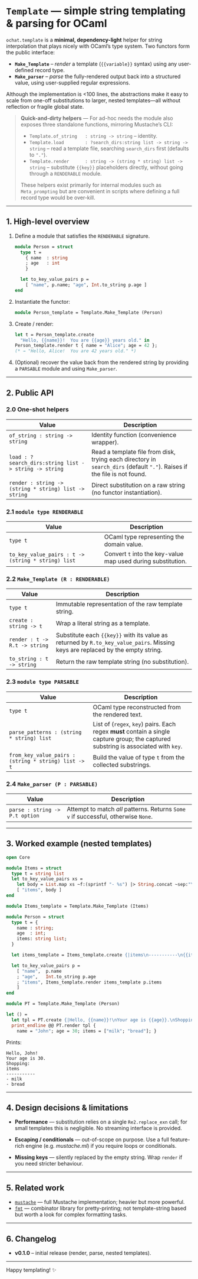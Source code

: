 # `Template` — simple string templating & parsing for OCaml

`ochat.template` is a **minimal, dependency-light** helper for
string interpolation that plays nicely with OCaml’s type system.  Two
functors form the public interface:

* **`Make_Template`** – *render* a template (`{{variable}}` syntax)
  using any user-defined record type.
* **`Make_parser`** – *parse* the fully-rendered output back into a
  structured value, using user-supplied regular expressions.

Although the implementation is <100 lines, the abstractions make it
easy to scale from one-off substitutions to larger, nested
templates—all without reflection or fragile global state.

> **Quick-and-dirty helpers** — For ad-hoc needs the module also
> exposes three standalone functions, mirroring Mustache’s CLI:
>
> * `Template.of_string   : string -> string` – identity.
> * `Template.load        : ?search_dirs:string list -> string -> string` –
>   read a template file, searching `search_dirs` first (defaults to
>   `"."`).
> * `Template.render      : string -> (string * string) list -> string` –
>   substitute `{{key}}` placeholders directly, without going through
>   a `RENDERABLE` module.
>
> These helpers exist primarily for internal modules such as
> `Meta_prompting` but are convenient in scripts where defining a full
> record type would be over-kill.

---

## 1. High-level overview

1. Define a module that satisfies the `RENDERABLE` signature.
   ```ocaml
   module Person = struct
     type t =
       { name  : string
       ; age   : int
       }

     let to_key_value_pairs p =
       [ "name", p.name; "age", Int.to_string p.age ]
   end
   ```

2. Instantiate the functor:
   ```ocaml
   module Person_template = Template.Make_Template (Person)
   ```

3. Create / render:
   ```ocaml
   let t = Person_template.create
     "Hello, {{name}}!  You are {{age}} years old." in
   Person_template.render t { name = "Alice"; age = 42 };
   (* → "Hello, Alice!  You are 42 years old." *)
   ```

4. (Optional) recover the value back from the rendered string by
   providing a `PARSABLE` module and using `Make_parser`.

---

## 2. Public API

### 2.0 One-shot helpers

| Value | Description |
|-------|-------------|
| `of_string : string -> string` | Identity function (convenience wrapper). |
| `load : ?search_dirs:string list -> string -> string` | Read a template file from disk, trying each directory in `search_dirs` (default `"."`). Raises if the file is not found. |
| `render : string -> (string * string) list -> string` | Direct substitution on a raw string (no functor instantiation). |


### 2.1 `module type RENDERABLE`

| Value | Description |
|-------|-------------|
| `type t` | OCaml type representing the domain value. |
| `to_key_value_pairs : t -> (string * string) list` | Convert `t` into the key-value map used during substitution. |

### 2.2 `Make_Template (R : RENDERABLE)`

| Value | Description |
|-------|-------------|
| `type t` | Immutable representation of the raw template string. |
| `create : string -> t` | Wrap a literal string as a template. |
| `render : t -> R.t -> string` | Substitute each `{{key}}` with its value as returned by `R.to_key_value_pairs`. Missing keys are replaced by the empty string. |
| `to_string : t -> string` | Return the raw template string (no substitution). |

### 2.3 `module type PARSABLE`

| Value | Description |
|-------|-------------|
| `type t` | OCaml type reconstructed from the rendered text. |
| `parse_patterns : (string * string) list` | List of (`regex`, `key`) pairs. Each regex **must** contain a single capture group; the captured substring is associated with `key`. |
| `from_key_value_pairs : (string * string) list -> t` | Build the value of type `t` from the collected substrings. |

### 2.4 `Make_parser (P : PARSABLE)`

| Value | Description |
|-------|-------------|
| `parse : string -> P.t option` | Attempt to match *all* patterns.  Returns `Some v` if successful, otherwise `None`. |

---

## 3. Worked example (nested templates)

```ocaml
open Core

module Items = struct
  type t = string list
  let to_key_value_pairs xs =
    let body = List.map xs ~f:(sprintf "- %s") |> String.concat ~sep:"\n" in
    [ "items", body ]
end

module Items_template = Template.Make_Template (Items)

module Person = struct
  type t = {
    name : string;
    age  : int;
    items: string list;
  }

  let items_template = Items_template.create {|items\n-----------\n{{items}}|}

  let to_key_value_pairs p =
    [ "name",  p.name
    ; "age",   Int.to_string p.age
    ; "items", Items_template.render items_template p.items
    ]
end

module PT = Template.Make_Template (Person)

let () =
  let tpl = PT.create {|Hello, {{name}}!\nYour age is {{age}}.\nShopping:\n{{items}}|} in
  print_endline @@ PT.render tpl {
    name = "John"; age = 30; items = ["milk"; "bread"]; }
```

Prints:

```text
Hello, John!
Your age is 30.
Shopping:
items
-----------
- milk
- bread
```

---

## 4. Design decisions & limitations

* **Performance** — substitution relies on a single `Re2.replace_exn`
  call; for small templates this is negligible.  No streaming
  interface is provided.

* **Escaping / conditionals** — out-of-scope on purpose.  Use a full
  feature-rich engine (e.g. *mustache.ml*) if you require loops or
  conditionals.

* **Missing keys** — silently replaced by the empty string.  Wrap
  `render` if you need stricter behaviour.

---

## 5. Related work

* [`mustache`](https://github.com/rgrinberg/ocaml-mustache) — full
  Mustache implementation; heavier but more powerful.
* [`fmt`](https://erratique.ch/software/fmt) — combinator library for
  pretty-printing; not template-string based but worth a look for
  complex formatting tasks.

---

## 6. Changelog

* **v0.1.0** – initial release (render, parse, nested templates).

---

Happy templating! ✨

